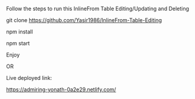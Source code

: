 Follow the steps to run this InlineFrom Table Editing/Updating and Deleting

git clone https://github.com/Yasir1986/InlineFrom-Table-Editing

npm install

npm start

Enjoy

OR

Live  deployed link: 

https://admiring-yonath-0a2e29.netlify.com/
